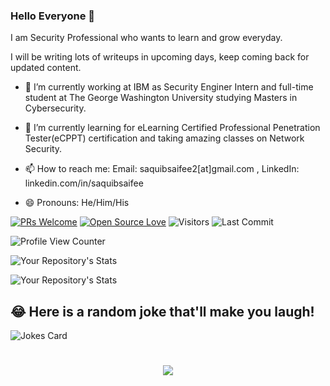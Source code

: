 ### Hello Everyone 👋
I am Security Professional who wants to learn and grow everyday.

I will be writing lots of writeups in upcoming days, keep coming back for updated content.

- 🔭 I’m currently working at IBM as Security Enginer Intern and full-time student at The George Washington University studying Masters in Cybersecurity.

- 🌱 I’m currently learning for eLearning Certified Professional Penetration Tester(eCPPT) certification and taking amazing classes on Network Security.

- 📫 How to reach me: 
  Email: saquibsaifee2[at]gmail.com , LinkedIn: linkedin.com/in/saquibsaifee
  
- 😄 Pronouns: He/Him/His

[![PRs Welcome](https://img.shields.io/badge/PRs-welcome-brightgreen.svg?style=flat&logo=github)](https://github.com/saquibsaifee)
[![Open Source Love](https://badges.frapsoft.com/os/v1/open-source.svg?v=103)](https://github.com/saquibsaifee)
<img alt="Visitors" src="https://komarev.com/ghpvc/?username=saquibsaifee&style=flat&labelColor=black&logo=github&label=PROFILE+VIEWS&color=29bf12">
<img alt="Last Commit" src="https://img.shields.io/github/last-commit/saquibsaifee/saquibsaifee?logo=markdown&label=LAST+UPDATE&color=29bf12&style=flat">

![Profile View Counter](https://komarev.com/ghpvc/?username=saquibsaifee)

![Your Repository's Stats](https://github-readme-stats.vercel.app/api?username=saquibsaifee&show_icons=true)

![Your Repository's Stats](https://github-readme-stats.vercel.app/api/top-langs/?username=saquibsaifee&theme=blue-green)

## 😂 Here is a random joke that'll make you laugh!
![Jokes Card](https://readme-jokes.vercel.app/api)

<h1 align="center">
  <a href="https://git.io/typing-svg">
    <img src="https://readme-typing-svg.herokuapp.com/?color=%2330DCCE&lines=|Glad+to+see+you+here!%20:)&center=true&size=30">
  </a>
</h1>
